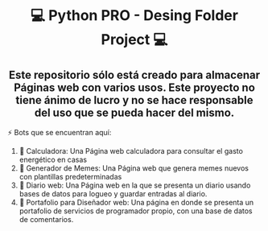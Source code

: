 <div align="center">
<h1>💻 Python PRO - Desing Folder Project 💻</h1>
<h2>Este repositorio sólo está creado para almacenar Páginas web con varios usos. Este proyecto no tiene ánimo de lucro y no se hace responsable del uso que se pueda hacer del mismo.</h2>
</div>

:zap: Bots que se encuentran aquí:

<!--START_SECTION:activity-->
1. 🎉 Calculadora:  Una Página web calculadora para consultar el gasto energético en casas
2. 🎉 Generador de Memes: Una Página web que genera memes nuevos con plantillas predeterminadas
3. 🎉 Diario web: Una Página web en la que se presenta un diario usando bases de datos para logueo y guardar entradas al diario. 
4. 🎉 Portafolio para Diseñador web: Una página en donde se presenta un portafolio de servicios de programador propio, con una base de datos de comentarios. 
<!--END_SECTION:activity-->

